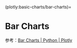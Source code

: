 (plotly:basic-charts/bar-charts)=
# Bar Charts

参考：[Bar Charts | Python | Plotly](https://plotly.com/python/bar-charts/)
